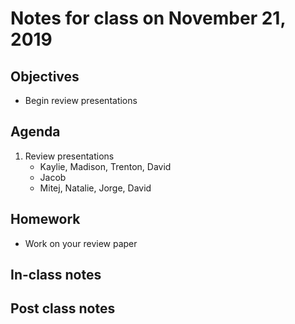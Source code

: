 # Notes for class on November 21, 2019

## Objectives
* Begin review presentations

## Agenda
1. Review presentations
	- Kaylie, Madison, Trenton, David
	- Jacob
	-  Mitej, Natalie, Jorge, David

## Homework
* Work on your review paper

## In-class notes

## Post class notes